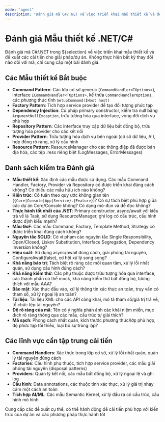 ```yaml
---
mode: "agent"
description: "Đánh giá mã C#/.NET về việc triển khai mẫu thiết kế và đề xuất các cải tiến."
---
```


# Đánh giá Mẫu thiết kế .NET/C#

Đánh giá mã C#/.NET trong ${selection} về việc triển khai mẫu thiết kế và đề xuất các cải tiến cho giải pháp/dự án. Không thực hiện bất kỳ thay đổi nào đối với mã, chỉ cung cấp một bài đánh giá.

## Các Mẫu thiết kế Bắt buộc

- **Command Pattern**: Các lớp cơ sở generic (`CommandHandler<TOptions>`), interface `ICommandHandler<TOptions>`, kế thừa `CommandHandlerOptions`, các phương thức tĩnh `SetupCommand(IHost host)`
- **Factory Pattern**: Tích hợp service provider để tạo đối tượng phức tạp
- **Dependency Injection**: Cú pháp primary constructor, kiểm tra null bằng `ArgumentNullException`, trừu tượng hóa qua interface, vòng đời dịch vụ phù hợp
- **Repository Pattern**: Các interface truy cập dữ liệu bất đồng bộ, trừu tượng hóa provider cho các kết nối
- **Provider Pattern**: Trừu tượng hóa dịch vụ bên ngoài (cơ sở dữ liệu, AI), hợp đồng rõ ràng, xử lý cấu hình
- **Resource Pattern**: ResourceManager cho các thông điệp đã được bản địa hóa, các tệp .resx riêng biệt (LogMessages, ErrorMessages)

## Danh sách kiểm tra Đánh giá

- **Mẫu thiết kế**: Xác định các mẫu được sử dụng. Các mẫu Command Handler, Factory, Provider và Repository có được triển khai đúng cách không? Có thiếu các mẫu hữu ích nào không?
- **Kiến trúc**: Có tuân theo quy ước không gian tên (`{Core|Console|App|Service}.{Feature}`)? Có sự tách biệt phù hợp giữa các dự án Core/Console không? Có dạng mô-đun và dễ đọc không?
- **Thực hành tốt nhất của .NET**: Primary constructor, async/await với kiểu trả về là Task, sử dụng ResourceManager, ghi log có cấu trúc, cấu hình được định kiểu mạnh?
- **Mẫu GoF**: Các mẫu Command, Factory, Template Method, Strategy có được triển khai đúng cách không?
- **Nguyên tắc SOLID**: Có vi phạm các nguyên tắc Single Responsibility, Open/Closed, Liskov Substitution, Interface Segregation, Dependency Inversion không?
- **Hiệu suất**: Sử dụng async/await đúng cách, giải phóng tài nguyên, ConfigureAwait(false), cơ hội xử lý song song?
- **Khả năng bảo trì**: Tách biệt rõ ràng các mối quan tâm, xử lý lỗi nhất quán, sử dụng cấu hình đúng cách?
- **Khả năng kiểm thử**: Các phụ thuộc được trừu tượng hóa qua interface, các thành phần có thể mock, khả năng kiểm thử bất đồng bộ, tương thích với mẫu AAA?
- **Bảo mật**: Xác thực đầu vào, xử lý thông tin xác thực an toàn, truy vấn có tham số, xử lý ngoại lệ an toàn?
- **Tài liệu**: Tài liệu XML cho các API công khai, mô tả tham số/giá trị trả về, tổ chức tệp tài nguyên?
- **Độ rõ ràng của mã**: Tên có ý nghĩa phản ánh các khái niệm miền, mục đích rõ ràng thông qua các mẫu, cấu trúc tự giải thích?
- **Mã sạch**: Phong cách nhất quán, kích thước phương thức/lớp phù hợp, độ phức tạp tối thiểu, loại bỏ sự trùng lặp?

## Các lĩnh vực cần tập trung cải tiến

- **Command Handlers**: Xác thực trong lớp cơ sở, xử lý lỗi nhất quán, quản lý tài nguyên đúng cách
- **Factories**: Cấu hình phụ thuộc, tích hợp service provider, các mẫu giải phóng tài nguyên (disposal patterns)
- **Providers**: Quản lý kết nối, các mẫu bất đồng bộ, xử lý ngoại lệ và ghi log
- **Cấu hình**: Data annotations, các thuộc tính xác thực, xử lý giá trị nhạy cảm một cách an toàn
- **Tích hợp AI/ML**: Các mẫu Semantic Kernel, xử lý đầu ra có cấu trúc, cấu hình mô hình

Cung cấp các đề xuất cụ thể, có thể hành động để cải tiến phù hợp với kiến trúc của dự án và các phương pháp thực hành tốt
